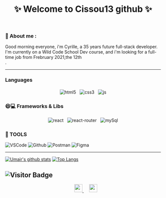 
<!--
**Cissou13/Cissou13** is a ✨ _special_ ✨ repository because its `README.md` (this file) appears on your GitHub profile.

Here are some ideas to get you started:

- 🔭 I’m currently working on ...
- 🌱 I’m currently learning ...
- 👯 I’m looking to collaborate on ...
- 🤔 I’m looking for help with ...
- 💬 Ask me about ...
- 📫 How to reach me: ...
- 😄 Pronouns: ...
- ⚡ Fun fact: ...
-->
<h1 align="center">
 ✨ Welcome to Cissou13 github ✨
</h1>

<br/>

### 📖 About me :

Good morning everyone, i'm Cyrille, a 35 years future full-stack developer. I'm currently on a Wild Code School Dev course, and i'm looking for a full-time job from Frebruary 2021,the 12th <br/>
.

---

### Languages
<p align="center">
<img src="https://img.shields.io/badge/HTML5-E34F26?style=for-the-badge&logo=html5&logoColor=white" alt="html5" style="vertical-align:top; margin:4px" />
<img src="https://img.shields.io/badge/CSS3-1572B6?style=for-the-badge&logo=css3&logoColor=white" alt="css3" style="vertical-align:top; margin:4px" />
<img src="https://img.shields.io/badge/JavaScript-F7DF1E?style=for-the-badge&logo=javascript&logoColor=black" alt="js" style="vertical-align:top; margin:4px" />


</p>

### 😄💻 Frameworks & Libs

<p align="center">
<img src="https://img.shields.io/badge/React-20232A?style=for-the-badge&logo=react&logoColor=61DAFB" alt="react" style="vertical-align:top; margin:4px" />
<img src="https://img.shields.io/badge/React_Router-CA4245?style=for-the-badge&logo=react-router&logoColor=white" alt="react-router" style="vertical-align:top; margin:4px" />
<img src="https://img.shields.io/badge/MySQL-00000F?style=for-the-badge&logo=mysql&logoColor=white" alt="mySql" style="vertical-align:top; margin:4px" />

 </p>



### 🔧 TOOLS

![VSCode](https://img.shields.io/badge/-VSCode-fff?&logo=Visual-studio-code&logoColor=007ACC)
![Github](https://img.shields.io/badge/-Github-fff?&logo=Github&logoColor=181717)
![Postman](https://img.shields.io/badge/-Postman-fff?&logo=Postman)
![Figma](https://img.shields.io/badge/-Figma-fff?&logo=Figma)

---
[![Umair's github stats](https://github-readme-stats.vercel.app/api?username=Cissou13&show_icons=true&line_height=21&show_icons=true&theme=vue)](https://github.com/Cissou13/github-readme-stats)
[![Top Langs](https://github-readme-stats.vercel.app/api/top-langs/?username=Cissou13&show_icons=true&layout=compact&theme=vue)](https://github.com/Cissou13/github-readme-stats)


<!--END_SECTION:waka-->
![Visitor Badge](https://visitor-badge.laobi.icu/badge?page_id=Cissou13)
---

<p align="center">
   &emsp;
  <a href="https://www.linkedin.com/in/cyrille-fabre/" rel="nofollow" target="_blank" >
    <img src="https://img.shields.io/badge/LinkedIn-0077B5?style=for-the-badge&logo=linkedin&logoColor=white" width="26px"/>
  </a>
 &emsp;
 <img src="https://img.shields.io/badge/Windows-0078D6?style=for-the-badge&logo=windows&logoColor=white" width="26px" />
</p>
